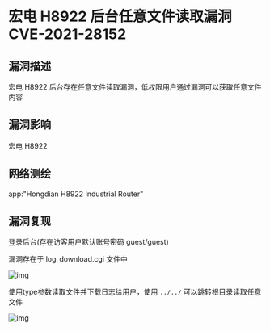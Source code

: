 # 宏电 H8922 后台任意文件读取漏洞 CVE-2021-28152

## 漏洞描述

宏电 H8922 后台存在任意文件读取漏洞，低权限用户通过漏洞可以获取任意文件内容

## 漏洞影响

<a-checkbox checked>宏电 H8922

## 网络测绘

<a-checkbox checked>app:"Hongdian H8922 Industrial Router"</a-checkbox></br>

## 漏洞复现

登录后台(存在访客用户默认账号密码 guest/guest)

漏洞存在于 log_download.cgi 文件中



![img](https://security-1310978225.cos.ap-beijing.myqcloud.com/public/img/hd-7.png)



使用type参数读取文件并下载日志给用户，使用 `../../` 可以跳转根目录读取任意文件



![img](https://security-1310978225.cos.ap-beijing.myqcloud.com/public/img/hd-8.png)